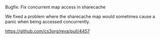 Bugfix: Fix concurrent map access in sharecache

We fixed a problem where the sharecache map would sometimes cause a panic when being accessed concurrently.

https://github.com/cs3org/reva/pull/4457
